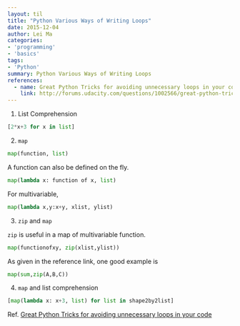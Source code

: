 ```yaml
---
layout: til
title: "Python Various Ways of Writing Loops"
date: 2015-12-04
author: Lei Ma
categories:
- 'programming'
- 'basics'
tags:
- 'Python'
summary: Python Various Ways of Writing Loops
references:
  - name: Great Python Tricks for avoiding unnecessary loops in your code
    link: http://forums.udacity.com/questions/1002566/great-python-tricks-for-avoiding-unnecessary-loops-in-your-code
---
```





1. List Comprehension

```python
[2*x+3 for x in list]
```


2. `map`

```python
map(function, list)
```

A function can also be defined on the fly.

```python
map(lambda x: function of x, list)
```


For multivariable,

```python
map(lambda x,y:x+y, xlist, ylist)
```


3. `zip` and `map`

`zip` is useful in a map of multivariable function.

```python
map(functionofxy, zip(xlist,ylist))
```

As given in the reference link, one good example is

```python
map(sum,zip(A,B,C))
```


4. `map` and list comprehension



```python
[map(lambda x: x+3, list) for list in shape2by2list]
```




Ref. [Great Python Tricks for avoiding unnecessary loops in your code](http://forums.udacity.com/questions/1002566/great-python-tricks-for-avoiding-unnecessary-loops-in-your-code)
